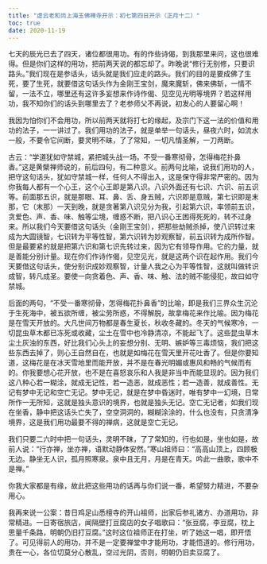 ```yaml
---
title: "虚云老和尚上海玉佛禅寺开示：初七第四日开示（正月十二）"
toc: true
date: 2020-11-19
---
```


七天的辰光已去了四天，诸位都很用功。有的作些诗偈，到我那里来问，这也很难得。但是你们这样的用功，把前两天说的都忘却了。昨晚说“修行无别修，只要识路头。”我们现在是参话头，话头就是我们应走的路头。我们的目的是要成佛了生死，要了生死，就要借这句话头作为金刚王宝剑，魔来魔斩，佛来佛斩，一情不留，一法不立，哪里还有这许多妄想来作诗作偈、见空见光明等境界？若这样用功，我不知你们的话头到哪里去了？老参师父不再说，初发心的人要留心啊！

我因为怕你们不会用功，所以前两天就将打七的缘起，及宗门下这一法的价值和用功的法子，一一讲过了。我们用功的法子，就是单举一句话头，昼夜六时，如流水一般，不要令它间断，要灵明不昧，了了常知，一切凡情圣解，一刀两断。

古云：“学道犹如守禁城，紧把城头战一场。不受一番寒彻骨，怎得梅花扑鼻香。”这是黄檗禅师说的，前后四句，有二种意义。前两句比喻，说我们用功的人，把守这句话头，犹如守禁城一样，任何人不得出入，这是保守得非常严密的。因为你我每人都有一个心王，这个心王即是第八识。八识外面还有七识、六识、前五识等。前面那五识，就是那眼、耳、鼻、舌、身五贼，六识即是意贼，第七识即是末那，它（末那）一天到晚，就是贪著第八识见分为我，引起第六识，率领前五识，贪爱色、声、香、味、触等尘境，缠惑不断，把八识心王困得死死的，转不过身来。所以我们今天要借这句话头（金刚王宝剑），把那些劫贼杀掉，使八识转过来成为大圆镜智，七识转为平等性智，第六识转为妙观察智，前五识转为成所作智。但是最要紧的就是把第六识和第七识先转过来，因为它有领导作用。它的力量，就是善能分别计量。现在你们作诗作偈，见空见光，就是这两个识在起作用。我们今天要借这句话头，使分别识成妙观察智，计量人我之心为平等性智，这就叫做转识成智，转凡成圣。要使一向贪着色、声、香、味、触、法的贼不能侵犯，故曰如守禁城。

后面的两句，“不受一番寒彻骨，怎得梅花扑鼻香”的比喻，即是我们三界众生沉沦于生死海中，被五欲所缠，被尘劳所惑，不得解脱，故拿梅花来作比喻。因为梅花是在雪天开放的。大凡世间万物都是春生夏长，秋收冬藏的。冬天的气候寒冷，一切昆虫草木都已冻死或收藏，尘土在雪中也冷静清凉，不能起飞了。这些昆虫草木尘土灰浊的东西，好比我们心头上的妄想分别、无明、嫉妒等三毒烦恼，我们把这些东西去掉了，则心王自然自在，也就是如梅花在雪天里开花吐香了。但是你要知道，这梅花是在冰天雪地里而能开放，并不是在春光明媚或惠风和畅的气候而有的。你我要想心花开放，也不是在喜怒哀乐和人我是非当中而能显现的。因为我们这八种心若一糊涂，就成无记性，若一造恶，就成恶性；若一造善，就成善性。无记有梦中无记和空亡无记。梦中无记，就是在梦中昏迷时，唯有梦中一幻境，日常所作一无所知，这就是独头意识的境界，也就是独头无记。空亡无记者，如我们现在坐香，静中把这话头亡失了，空空洞洞的，糊糊涂涂的，什么也没有，只贪清净境界，这是我们用功最要不得的禅病，这就是空亡无记。

我们只要二六时中把一句话头，灵明不昧，了了常知的，行也如是，坐也如是，故前人说：“行亦禅，坐亦禅，语默动静体安然。”寒山祖师曰：“高高山顶上，四顾极无边。静坐无人识，孤月照寒泉。泉中且无月，月是在青天。吟此一曲歌，歌中不是禅。”

你我大家都是有缘，故此把这些用功的话再与你们说一番，希望努力精进，不要杂用心。

我再来说一公案：昔日鸡足山悉檀寺的开山祖师，出家后参礼诸方、办道用功，非常精进。一日寄宿旅店，闻隔壁打豆腐店的女子唱歌曰：“张豆腐，李豆腐，枕上思量千条路，明朝仍旧打豆腐。”这时这位祖师正在打坐，听了她这一唱，即开悟了。可见得前人的用功，并不是一定要禅堂中才能用功，才能悟道的。修行用功，贵在一心，各位切莫分心散乱，空过光阴，否则，明朝仍旧卖豆腐了。
